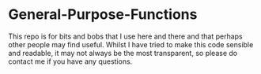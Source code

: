# General-Purpose-Functions

This repo is for bits and bobs that I use here and there and that perhaps other people may find useful.
Whilst I have tried to make this code sensible and readable, it may not always be the most transparent, so please do contact me if you have any questions. 
